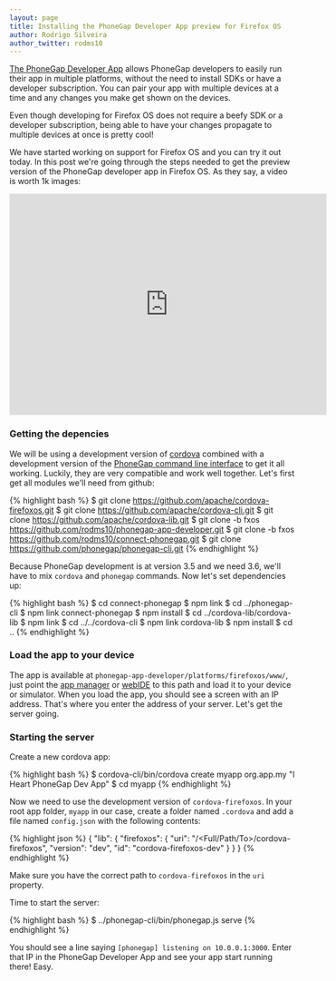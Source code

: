 ```yaml
---
layout: page
title: Installing the PhoneGap Developer App preview for Firefox OS
author: Rodrigo Silveira
author_twitter: rodms10
---
```


[The PhoneGap Developer App](http://app.phonegap.com/) allows PhoneGap developers to easily run their app in multiple platforms, without the need to install SDKs or have a developer subscription. You can pair your app with multiple devices at a time and any changes you make get shown on the devices.

Even though developing for Firefox OS does not require a beefy SDK or a developer subscription, being able to have your changes propagate to multiple devices at once is pretty cool!

We have started working on support for Firefox OS and you can try it out today. In this post we're going through the steps needed to get the preview version of the PhoneGap developer app in Firefox OS. As they say, a video is worth 1k images:

<div class="video">
    <iframe width="560" height="390" src="http://www.youtube.com/embed/PQOADCXB2rM" frameborder="0" allowfullscreen></iframe>
</div>

### Getting the depencies

We will be using a development version of [cordova](http://cordova.apache.org/) combined with a development version of the [PhoneGap command line interface](http://phonegap.com/) to get it all working. Luckily, they are very compatible and work well together. Let's first get all modules we'll need from github:

{% highlight bash %}
$ git clone https://github.com/apache/cordova-firefoxos.git
$ git clone https://github.com/apache/cordova-cli.git
$ git clone https://github.com/apache/cordova-lib.git
$ git clone -b fxos https://github.com/rodms10/phonegap-app-developer.git
$ git clone -b fxos https://github.com/rodms10/connect-phonegap.git
$ git clone https://github.com/phonegap/phonegap-cli.git
{% endhighlight %}

Because PhoneGap development is at version 3.5 and we need 3.6, we'll have to mix `cordova` and `phonegap` commands. Now let's set dependencies up:

{% highlight bash %}
$ cd connect-phonegap
$ npm link
$ cd ../phonegap-cli
$ npm link connect-phonegap
$ npm install
$ cd ../cordova-lib/cordova-lib
$ npm link
$ cd ../../cordova-cli
$ npm link cordova-lib
$ npm install
$ cd ..
{% endhighlight %}

### Load the app to your device

The app is available at `phonegap-app-developer/platforms/firefoxos/www/`, just point the [app manager](https://developer.mozilla.org/en-US/Firefox_OS/Using_the_App_Manager) or [webIDE](https://developer.mozilla.org/en-US/docs/Tools/WebIDE) to this path and load it to your device or simulator. When you load the app, you should see a screen with an IP address. That's where you enter the address of your server. Let's get the server going.

### Starting the server

Create a new cordova app:

{% highlight bash %}
$ cordova-cli/bin/cordova create myapp org.app.my "I Heart PhoneGap Dev App"
$ cd myapp
{% endhighlight %}

Now we need to use the development version of `cordova-firefoxos`. In your root app folder, `myapp` in our case, create a folder named `.cordova` and add a file named `config.json` with the following contents:

{% highlight json %}
{
  "lib": {
    "firefoxos": {
      "uri": "/<Full/Path/To>/cordova-firefoxos",
      "version": "dev",
      "id": "cordova-firefoxos-dev"
    }
  }
}
{% endhighlight %}

Make sure you have the correct path to `cordova-firefoxos` in the `uri` property.

Time to start the server:

{% highlight bash %}
$ ../phonegap-cli/bin/phonegap.js serve
{% endhighlight %}

You should see a line saying `[phonegap] listening on 10.0.0.1:3000`. Enter that IP in the PhoneGap Developer App and see your app start running there! Easy.
